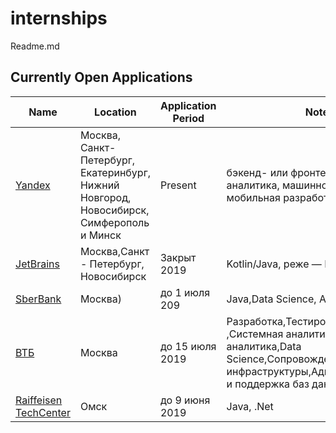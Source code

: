 # internships
Readme.md

## Currently Open Applications
| Name | Location | Application Period | Notes  |
|---|---|---|---|
| [Yandex](https://yandex.ru/yaintern/)  | Москва, Санкт-Петербург, Екатеринбург, Нижний Новгород, Новосибирск, Симферополь и Минск | Present | бэкенд- или фронтенд-разработка, аналитика, машинное обучение, мобильная разработка|
| [JetBrains](https://internship.jetbrains.com/) | Москва,Санкт - Петербург, Новосибирск| Закрыт 2019 | Kotlin/Java, реже — Python/C++. |
|[SberBank](https://sbergraduate.ru/sberseasons-moscow/)| Москва)| до 1 июля 209| Java,Data Science, Analytics,Javascipt|
| [ВТБ](https://1.changellenge.com/vtb-it?utm_source=ip-newdirections&utm_medium=tg-post&utm_campaign=vtb-it#rec102910355)|Москва| до 15 июля 2019|Разработка,Тестирование ,Системная аналитика,Бизнес-аналитика,Data Science,Сопровождение IT-инфраструктуры,Администрирование и поддержка баз данных и ПО|
| [Raiffeisen TechCenter](https://www.raiffeisen-digital.ru/dev-school) | Омск|до 9 июня 2019| Java, .Net|
